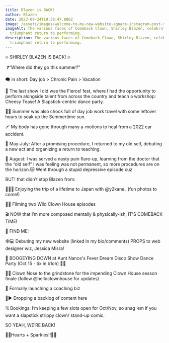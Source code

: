 ```yaml
---
title: Blazen is BACK!
author: Blazen
date: 2023-09-24T19:38:47.886Z
image: /assets/images/welcome-to-my-new-website-square-instagram-post-square-.png
imageAlt: The various faces of Comeback Clown, Shirley Blazen, celebrating a
  triumphant return to performing.
description: The various faces of Comeback Clown, Shirley Blazen, celebrating a
  triumphant return to performing.
---
```

🔥 SHIRLEY BLAZEN IS BACK! 🔥

 ❓“Where did they go this summer?” 

🗨️ in short: Day job > Chronic Pain > Vacation

🧀 The last show I did was the Fierce! fest, where I had the opportunity to perform alongside talent from across the country and teach a workshop: Cheesy Tease! A Slapstick-centric dance party. 

🧳🌞 Summer was also chock full of day job work travel with some leftover hours to soak up the Summertime sun.

🩹 My body has gone through many a-motions to heal from a 2022 car accident. 

💪 May-July: After a promising procedure, I returned to my old self, debuting a new act and organizing a return to teaching.

🤕 August: I was served a nasty pain flare-up, learning from the doctor that the “old self” I was feeling was not permanent, so more procedures are on the horizon.😿 Went through a stupid depressive episode cuz

BUT! that didn’t stop Blazen from:

👘🇯🇵 Enjoying the trip of a lifetime to Japan with @y2kane_ (fun photos to come!)

🎥🤡 Filming two Wild Clown House episodes

🎬 NOW that I’m more composed mentally & physically-ish, IT'S COMEBACK TIME! 

👀 FIND ME:

🕸️💻 Debuting my new website (linked in my bio/comments) PROPS to web designer wiz, Jessica Misra!

🪩 BOOGEYING DOWN at Aunt Nance's Fever Dream Disco Show Dance Party (Oct 15 - tix in b1oh) 🕺💃

🐽🔴 Clown Nose to the grindstone for the impending Clown House season finale (follow @helloclownhouse for updates) 

🚀 Formally launching a coaching biz

🎁▶️ Dropping a backlog of content here

🗓️ Bookings: I’m keeping a few slots open for Oct/Nov, so snag ‘em if you want a slapstick strippy clown/ stand-up comic.

SO YEAH, WE’RE BACK! 

💖✨Hearts + Sparkles‼️💖✨